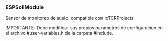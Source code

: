 ### ESPSoilModule
Sensor de monitoreo de suelo, compatible con IoTCRProjects


IMPORTANTE: Debe modificar sus propios parámetros de configuracion en el archivo     #user-variables.h de la carpeta   #include.
